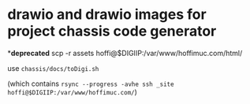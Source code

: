 # drawio and drawio images for project chassis code generator

***deprecated**
scp -r assets hoffi@$DIGIIP:/var/www/hoffimuc.com/html/

use `chassis/docs/toDigi.sh`

(which contains `rsync --progress -avhe ssh _site hoffi@$DIGIIP:/var/www/hoffimuc.com/`)
